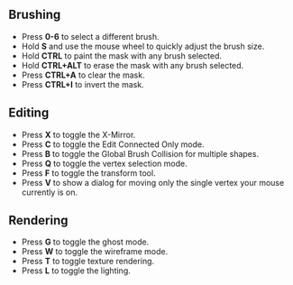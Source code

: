 ## Brushing
* Press **0-6** to select a different brush.
* Hold **S** and use the mouse wheel to quickly adjust the brush size.
* Hold **CTRL** to paint the mask with any brush selected.
* Hold **CTRL+ALT** to erase the mask with any brush selected.
* Press **CTRL+A** to clear the mask.
* Press **CTRL+I** to invert the mask.

## Editing
* Press **X** to toggle the X-Mirror.
* Press **C** to toggle the Edit Connected Only mode.
* Press **B** to toggle the Global Brush Collision for multiple shapes.
* Press **Q** to toggle the vertex selection mode.
* Press **F** to toggle the transform tool.
* Press **V** to show a dialog for moving only the single vertex your mouse currently is on.

## Rendering
* Press **G** to toggle the ghost mode.
* Press **W** to toggle the wireframe mode.
* Press **T** to toggle texture rendering.
* Press **L** to toggle the lighting.